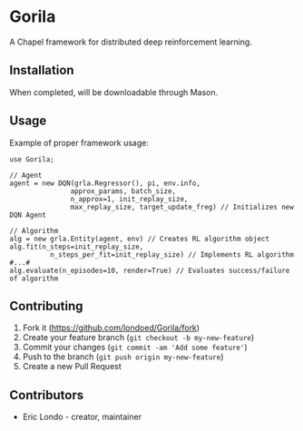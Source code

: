 # Gorila
A Chapel framework for distributed deep reinforcement learning.

## Installation

When completed, will be downloadable through Mason.

## Usage

Example of proper framework usage:

```chapel
use Gorila;

// Agent
agent = new DQN(grla.Regressor(), pi, env.info,
               approx_params, batch_size,
               n_approx=1, init_replay_size,
               max_replay_size, target_update_freg) // Initializes new DQN Agent

// Algorithm
alg = new grla.Entity(agent, env) // Creates RL algorithm object
alg.fit(n_steps=init_replay_size,
          n_steps_per_fit=init_replay_size) // Implements RL algorithm
#...#
alg.evaluate(n_episodes=10, render=True) // Evaluates success/failure of algorithm
```

## Contributing

1. Fork it (<https://github.com/londoed/Gorila/fork>)
2. Create your feature branch (`git checkout -b my-new-feature`)
3. Commit your changes (`git commit -am 'Add some feature'`)
4. Push to the branch (`git push origin my-new-feature`)
5. Create a new Pull Request

## Contributors

- Eric Londo - creator, maintainer
